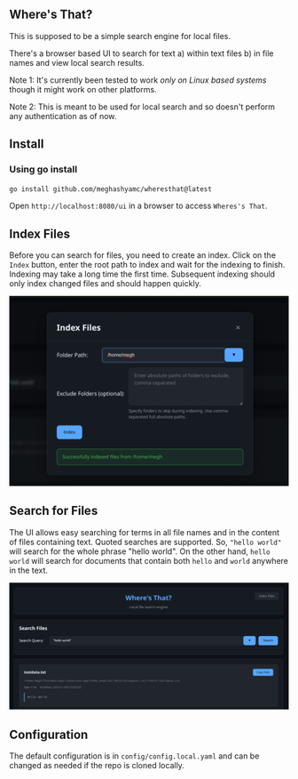 ## Where's That?

This is supposed to be a simple search engine for local files.

There's a browser based UI to search for text a) within text files b) in file names and view local search results.

Note 1: It's currently been tested to work *only on Linux based systems* though it might work on other platforms.

Note 2: This is meant to be used for local search and so doesn't perform any authentication as of now.

## Install

### Using go install

```sh
go install github.com/meghashyamc/wheresthat@latest
```

Open `http://localhost:8080/ui` in a browser to access `Wheres's That`.

## Index Files

Before you can search for files, you need to create an index. Click on the `Index` button, enter the root path to index and wait for the indexing to finish. Indexing may take a long time the first time. Subsequent indexing should only index changed files and should happen quickly.

![](./ui/screenshots/screenshot-index.png)


## Search for Files

The UI allows easy searching for terms in all file names and in the content of files containing text. Quoted searches are supported. So, `"hello world"` will search for the whole phrase "hello world". On the other hand, `hello world` will search for documents that contain both `hello` and `world` anywhere in the text.

![](./ui/screenshots/screenshot-search.png)

## Configuration

The default configuration is in `config/config.local.yaml` and can be changed as needed if the repo is cloned locally.